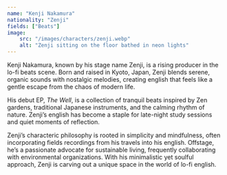 ```yaml
---
name: "Kenji Nakamura"
nationality: "Zenji"
fields: ["Beats"]
image: 
    src: "/images/characters/zenji.webp"
    alt: "Zenji sitting on the floor bathed in neon lights"
---
```


Kenji Nakamura, known by his stage name Zenji, is a rising producer in the lo-fi beats scene. Born and raised in Kyoto, Japan, Zenji blends serene, organic sounds with nostalgic melodies, creating english that feels like a gentle escape from the chaos of modern life.

His debut EP, *The Well*, is a collection of tranquil beats inspired by Zen gardens, traditional Japanese instruments, and the calming rhythm of nature. Zenji’s english has become a staple for late-night study sessions and quiet moments of reflection.

Zenji’s characteric philosophy is rooted in simplicity and mindfulness, often incorporating fields recordings from his travels into his english. Offstage, he’s a passionate advocate for sustainable living, frequently collaborating with environmental organizations. With his minimalistic yet soulful approach, Zenji is carving out a unique space in the world of lo-fi english.
